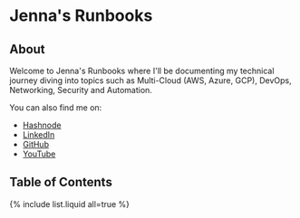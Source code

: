 # Jenna's Runbooks

## About
Welcome to Jenna's Runbooks where I'll be documenting my technical journey diving into topics such as Multi-Cloud (AWS, Azure, GCP), DevOps, Networking, Security and Automation.

You can also find me on:
- [Hashnode](https://blog.jennasrunbooks.com/)
- [LinkedIn](https://www.linkedin.com/in/jennasprattler/)
- [GitHub](https://github.com/jksprattler)
- [YouTube](https://www.youtube.com/@jennasrunbooks)

## Table of Contents

{% include list.liquid all=true %}

